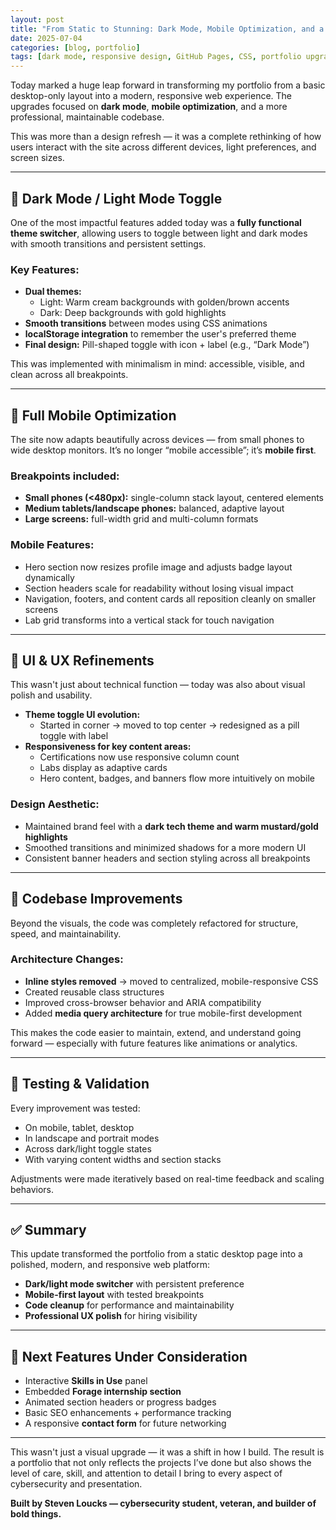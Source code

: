 ```yaml
---
layout: post
title: "From Static to Stunning: Dark Mode, Mobile Optimization, and a Smarter Portfolio"
date: 2025-07-04
categories: [blog, portfolio]
tags: [dark mode, responsive design, GitHub Pages, CSS, portfolio upgrade, mobile UX]
---
```


Today marked a huge leap forward in transforming my portfolio from a basic desktop-only layout into a modern, responsive web experience. The upgrades focused on **dark mode**, **mobile optimization**, and a more professional, maintainable codebase.

This was more than a design refresh — it was a complete rethinking of how users interact with the site across different devices, light preferences, and screen sizes.

---

## 🌙 Dark Mode / Light Mode Toggle

One of the most impactful features added today was a **fully functional theme switcher**, allowing users to toggle between light and dark modes with smooth transitions and persistent settings.

### Key Features:
- **Dual themes:**
  - Light: Warm cream backgrounds with golden/brown accents
  - Dark: Deep backgrounds with gold highlights
- **Smooth transitions** between modes using CSS animations
- **localStorage integration** to remember the user's preferred theme
- **Final design:** Pill-shaped toggle with icon + label (e.g., “Dark Mode”)

This was implemented with minimalism in mind: accessible, visible, and clean across all breakpoints.

---

## 📱 Full Mobile Optimization

The site now adapts beautifully across devices — from small phones to wide desktop monitors. It’s no longer “mobile accessible”; it’s **mobile first**.

### Breakpoints included:
- **Small phones (<480px):** single-column stack layout, centered elements
- **Medium tablets/landscape phones:** balanced, adaptive layout
- **Large screens:** full-width grid and multi-column formats

### Mobile Features:
- Hero section now resizes profile image and adjusts badge layout dynamically
- Section headers scale for readability without losing visual impact
- Navigation, footers, and content cards all reposition cleanly on smaller screens
- Lab grid transforms into a vertical stack for touch navigation

---

## 🎨 UI & UX Refinements

This wasn't just about technical function — today was also about visual polish and usability.

- **Theme toggle UI evolution:**
  - Started in corner → moved to top center → redesigned as a pill toggle with label
- **Responsiveness for key content areas:**
  - Certifications now use responsive column count
  - Labs display as adaptive cards
  - Hero content, badges, and banners flow more intuitively on mobile

### Design Aesthetic:
- Maintained brand feel with a **dark tech theme and warm mustard/gold highlights**
- Smoothed transitions and minimized shadows for a more modern UI
- Consistent banner headers and section styling across all breakpoints

---

## 🔧 Codebase Improvements

Beyond the visuals, the code was completely refactored for structure, speed, and maintainability.

### Architecture Changes:
- **Inline styles removed** → moved to centralized, mobile-responsive CSS
- Created reusable class structures
- Improved cross-browser behavior and ARIA compatibility
- Added **media query architecture** for true mobile-first development

This makes the code easier to maintain, extend, and understand going forward — especially with future features like animations or analytics.

---

## 🧪 Testing & Validation

Every improvement was tested:
- On mobile, tablet, desktop
- In landscape and portrait modes
- Across dark/light toggle states
- With varying content widths and section stacks

Adjustments were made iteratively based on real-time feedback and scaling behaviors.

---

## ✅ Summary

This update transformed the portfolio from a static desktop page into a polished, modern, and responsive web platform:

- **Dark/light mode switcher** with persistent preference
- **Mobile-first layout** with tested breakpoints
- **Code cleanup** for performance and maintainability
- **Professional UX polish** for hiring visibility

---

## 🔭 Next Features Under Consideration

- Interactive **Skills in Use** panel  
- Embedded **Forage internship section**  
- Animated section headers or progress badges  
- Basic SEO enhancements + performance tracking  
- A responsive **contact form** for future networking

---

This wasn't just a visual upgrade — it was a shift in how I build. The result is a portfolio that not only reflects the projects I’ve done but also shows the level of care, skill, and attention to detail I bring to every aspect of cybersecurity and presentation.

**Built by Steven Loucks — cybersecurity student, veteran, and builder of bold things.**
